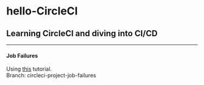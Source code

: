 # hello-CircleCI

## Learning CircleCI and diving into CI/CD

---

#### Job Failures

Using [this](https://circleci.com/docs/2.0/configuration-reference/#example) tutorial.\
Branch: circleci-project-job-failures